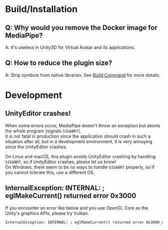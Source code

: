 # Build/Installation
## Q: Why would you remove the Docker image for MediaPipe?

A: It's useless in Unity3D for Virtual Avatar and its applications.

## Q: How to reduce the plugin size?

A: Strip symbols from native libraries. See [Build Command](https://github.com/homuler/MediaPipeUnityPlugin/wiki/Installation-Guide#build-command) for more details.

# Development
## UnityEditor crashes!
When some errors occur, MediaPipe doesn't throw an exception but aborts the whole program (signals `SIGABRT`).\
It is not fatal in production since the application should crash in such a situation after all, but in a development environment, it is very annoying since the UnityEditor crashes.

On Linux and macOS, this plugin avoids UnityEditor crashing by handling `SIGABRT`, so if UnityEditor crashes, please let us know!\
On Windows, there seem to be no ways to handle `SIGABRT` properly, so if you cannot tolerate this, use a different OS.

## InternalException: INTERNAL: ; eglMakeCurrent() returned error 0x3000

If you encounter an error like below and you use OpenGL Core as the Unity's graphics APIs, please try Vulkan.

```txt
InternalException: INTERNAL: ; eglMakeCurrent() returned error 0x3000_mediapipe/mediapipe/gpu/gl_context_egl.cc:261)
```
